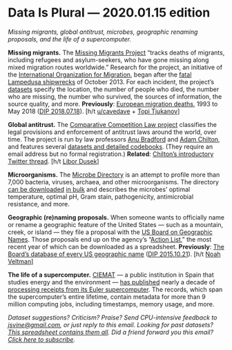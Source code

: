 Data Is Plural — 2020.01.15 edition
===================================

*Missing migrants, global antitrust, microbes, geographic renaming proposals, and the life of a supercomputer.*


__Missing migrants.__ The [Missing Migrants Project](https://missingmigrants.iom.int/about) “tracks deaths of migrants, including refugees and asylum-seekers, who have gone missing along mixed migration routes worldwide.” Research for the project, an initiative of the [International Organization for Migration](https://www.iom.int), began after the [fatal Lampedusa shipwrecks](https://en.wikipedia.org/wiki/2013_Lampedusa_migrant_shipwreck) of October 2013. For each incident, the project’s [datasets](https://missingmigrants.iom.int/downloads) specify the location, the number of people who died, the number who are missing, the number who survived, the sources of information, the source quality, and more. __Previously__: [European migration deaths](https://github.com/ondata/the-list), 1993 to May 2018 ([DIP 2018.07.18](https://tinyletter.com/data-is-plural/letters/data-is-plural-2018-07-18-edition)). [h/t [u/cavedave](https://www.reddit.com/r/datasets/comments/eiwiww/dataset_where_migrants_die/) + [Topi Tjukanov](https://twitter.com/tjukanov/status/1212641818975916032)]


__Global antitrust.__ The [Comparative Competition Law project](https://comparativecompetitionlaw.org) classifies the legal provisions and enforcement of antitrust laws around the world, over time. The project is run by law professors [Anu Bradford](https://www.law.columbia.edu/faculty/anu-bradford) and [Adam Chilton](http://www.adamchilton.org), and features several [datasets and detailed codebooks](http://comparativecompetitionlaw.org/data/). (They require an email address but no formal registration.) __Related__: [Chilton’s introductory Twitter thread](https://twitter.com/adamschilton/status/1192498999204483074). [h/t [Libor Dusek](https://twitter.com/dusek_libor/status/1192520366373187586)]


__Microorganisms.__ The [Microbe Directory](https://microbe.directory/) is an attempt to profile more than 7,000 bacteria, viruses, archaea, and other microorganisms. The directory [can be downloaded](https://microbe.directory/developers) [in bulk](https://github.com/microbe-directory/microbe-directory) and describes the microbes’ optimal temperature, optimal pH, Gram stain, pathogenicity, antimicrobial resistance, and more.


__Geographic (re)naming proposals.__ When someone wants to officially name or rename a geographic feature of the United States — such as a mountain, creek, or island — they file a proposal with the [US Board on Geographic Names](https://www.usgs.gov/core-science-systems/ngp/board-on-geographic-names). Those proposals end up on the agency’s “[Action List](https://geonames.usgs.gov/apex/f?p=geonames_web:review_lists:0:::::),” the most recent year of which can be downloaded as a spreadsheet. __Previously__: [The Board’s database of every US geographic name](https://www.usgs.gov/core-science-systems/ngp/board-on-geographic-names/download-gnis-data) ([DIP 2015.10.21](https://tinyletter.com/data-is-plural/letters/data-is-plural-2015-10-21-edition)). [h/t [Noah Veltman](https://twitter.com/veltman/status/1201906847382269953)]


__The life of a supercomputer.__ [CIEMAT](http://fusionwiki.ciemat.es/wiki/CIEMAT) — a public institution in Spain that studies energy and the environment — [has published](https://www.sciencedirect.com/science/article/pii/S2352340919313629) nearly a decade of [processing receipts from its Euler supercomputer](https://www.cse.huji.ac.il/labs/parallel/workload/l_ciemat_euler/index.html). The records, which span the supercomputer’s entire lifetime, contain metadata for more than 9 million computing jobs, including timestamps, memory usage, and more.


*Dataset suggestions? Criticism? Praise? Send CPU-intensive feedback to jsvine@gmail.com, or just reply to this email. Looking for past datasets? [This spreadsheet contains them all](https://docs.google.com/spreadsheets/d/1wZhPLMCHKJvwOkP4juclhjFgqIY8fQFMemwKL2c64vk). Did a friend forward you this email? [Click here to subscribe](https://tinyletter.com/data-is-plural).*